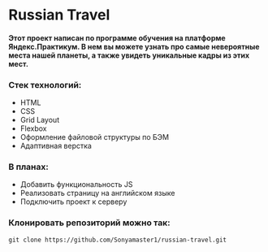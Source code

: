 # Russian Travel
#### Этот проект написан по программе обучения на платформе Яндекс.Практикум. В нем вы можете узнать про самые невероятные места нашей планеты, а также увидеть уникальные кадры из этих мест.
### Стек технологий:
* HTML
* CSS
* Grid Layout
* Flexbox
* Оформление файловой структуры по БЭМ
* Адаптивная верстка
### В планах:
* Добавить функциональность JS
* Реализовать страницу на английском языке
* Подключить проект к серверу
### Клонировать репозиторий можно так:
`git clone https://github.com/Sonyamaster1/russian-travel.git`

